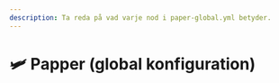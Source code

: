 ```yaml
---
description: Ta reda på vad varje nod i paper-global.yml betyder.
---
```


# 🛩️ Papper (global konfiguration)
